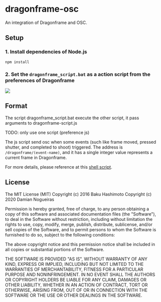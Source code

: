 # dragonframe-osc

An integration of Dragonframe and OSC.

## Setup

### 1. Install dependencies of Node.js

```
npm install
```

### 2. Set the `dragonframe_script.bat` as a action script from the preferences of Dragonframe

![](./dragonframe-pref.png)

## Format

The script dragonframe_script.bat execute the other script, it pass arguments to dragonframe-script.js

TODO: only use one script (preference js)

The js script send osc when some events (such like frame moved, pressed shutter, and completed to shoot) triggered. The address is `/dragonframe/(event-name)`, and it has a single integer value represents a current frame in Dragonframe.

For more details, please reference at this [shell script](http://www.dragonframe.com/dragonframe_script.sh.txt).

## License

The MIT License (MIT)
Copyright (c) 2016 Baku Hashimoto
Copyright (c) 2020 Damian Nogueiras

Permission is hereby granted, free of charge, to any person obtaining a copy of this software and associated documentation files (the "Software"), to deal in the Software without restriction, including without limitation the rights to use, copy, modify, merge, publish, distribute, sublicense, and/or sell copies of the Software, and to permit persons to whom the Software is furnished to do so, subject to the following conditions:

The above copyright notice and this permission notice shall be included in all copies or substantial portions of the Software.

THE SOFTWARE IS PROVIDED "AS IS", WITHOUT WARRANTY OF ANY KIND, EXPRESS OR IMPLIED, INCLUDING BUT NOT LIMITED TO THE WARRANTIES OF MERCHANTABILITY, FITNESS FOR A PARTICULAR PURPOSE AND NONINFRINGEMENT. IN NO EVENT SHALL THE AUTHORS OR COPYRIGHT HOLDERS BE LIABLE FOR ANY CLAIM, DAMAGES OR OTHER LIABILITY, WHETHER IN AN ACTION OF CONTRACT, TORT OR OTHERWISE, ARISING FROM, OUT OF OR IN CONNECTION WITH THE SOFTWARE OR THE USE OR OTHER DEALINGS IN THE SOFTWARE.
